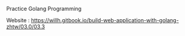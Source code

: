 Practice Golang Programming

Website : https://willh.gitbook.io/build-web-application-with-golang-zhtw/03.0/03.3
